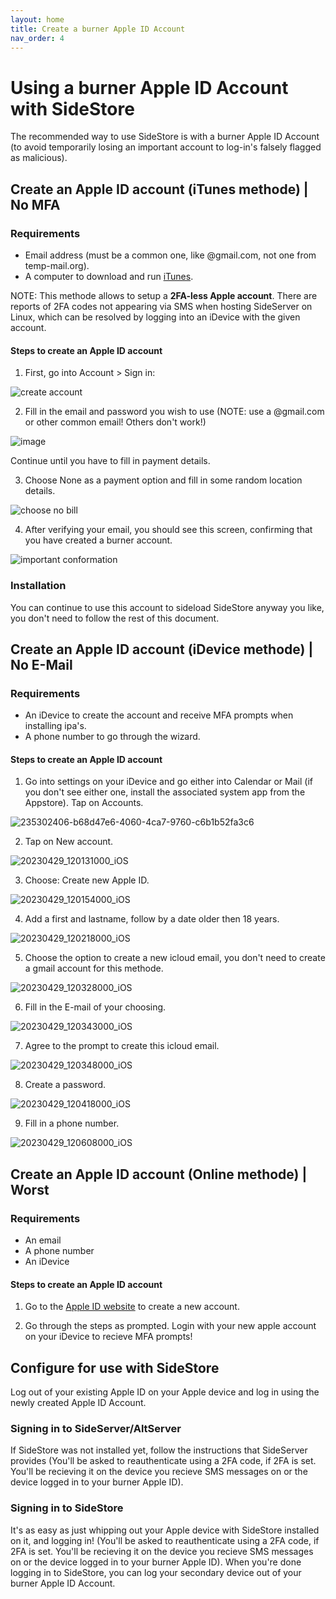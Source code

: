 ```yaml
---
layout: home
title: Create a burner Apple ID Account
nav_order: 4
---
```


# Using a burner Apple ID Account with SideStore
The recommended way to use SideStore is with a burner Apple ID Account (to avoid temporarily losing an important account to log-in's falsely flagged as malicious).

## Create an Apple ID account (iTunes methode) | No MFA

### Requirements

- Email address (must be a common one, like @gmail.com, not one from temp-mail.org).
- A computer to download and run [iTunes](https://www.apple.com/itunes/download/win64).

NOTE: This methode allows to setup a **2FA-less Apple account**. There are reports of 2FA codes not appearing via SMS when hosting SideServer on Linux, which can be resolved by logging into an iDevice with the given account.

#### Steps to create an Apple ID account
1. First, go into Account > Sign in:

![create account](https://user-images.githubusercontent.com/26381427/233845327-7d6e00f7-ddf7-449b-af93-c33cd32cd80d.png)

2. Fill in the email and password you wish to use (NOTE: use a @gmail.com or other common email! Others don't work!)

![image](https://user-images.githubusercontent.com/26381427/233845386-4daa2804-63dd-4b87-aa58-10abfb52cff9.png)

Continue until you have to fill in payment details.

3. Choose None as a payment option and fill in some random location details.

![choose no bill](https://user-images.githubusercontent.com/26381427/233845475-6e1d07df-db40-40a4-b4c9-6ad667da7e0c.png)

4. After verifying your email, you should see this screen, confirming that you have created a burner account.

![important conformation](https://user-images.githubusercontent.com/26381427/233845507-2174ec64-34f1-44bd-a6af-6e55f5ee6944.png)

### Installation
You can continue to use this account to sideload SideStore anyway you like, you don't need to follow the rest of this document.

## Create an Apple ID account (iDevice methode) | No E-Mail

### Requirements

- An iDevice to create the account and receive MFA prompts when installing ipa's.
- A phone number to go through the wizard.

#### Steps to create an Apple ID account

1. Go into settings on your iDevice and go either into Calendar or Mail (if you don't see either one, install the associated system app from the Appstore). Tap on Accounts.

![235302406-b68d47e6-4060-4ca7-9760-c6b1b52fa3c6](https://user-images.githubusercontent.com/26381427/235302819-cb1ed077-a953-4267-a1ce-711a7e15a31a.png)

2. Tap on New account.

![20230429_120131000_iOS](https://user-images.githubusercontent.com/26381427/235302454-3793f11e-b3b9-432f-b67b-8871e4a3dc75.png)

3. Choose: Create new Apple ID.

![20230429_120154000_iOS](https://user-images.githubusercontent.com/26381427/235302471-61aae593-8623-4490-9fef-c4abba2697d9.png)

4. Add a first and lastname, follow by a date older then 18 years.

![20230429_120218000_iOS](https://user-images.githubusercontent.com/26381427/235302503-bfee3f63-4537-4d5c-b199-78cef1b616e6.png)

5. Choose the option to create a new icloud email, you don't need to create a gmail account for this methode.

![20230429_120328000_iOS](https://user-images.githubusercontent.com/26381427/235302540-b95168b4-a513-4fdc-b530-b701e594e3ea.png)

6. Fill in the E-mail of your choosing.

![20230429_120343000_iOS](https://user-images.githubusercontent.com/26381427/235302557-92580d73-82bb-4819-852e-70b1aa474d47.png)

7. Agree to the prompt to create this icloud email.

![20230429_120348000_iOS](https://user-images.githubusercontent.com/26381427/235302571-83ad2add-8027-4ec9-88cd-3c7b8c4b095f.png)

8. Create a password.

![20230429_120418000_iOS](https://user-images.githubusercontent.com/26381427/235302587-15704a70-ef13-43dd-becb-4e32b3015ea2.png)

9. Fill in a phone number.

![20230429_120608000_iOS](https://user-images.githubusercontent.com/26381427/235302632-738d71e2-7a8b-4962-bd40-b54d8040b597.png)

## Create an Apple ID account (Online methode) | Worst

### Requirements

- An email
- A phone number
- An iDevice

#### Steps to create an Apple ID account

1. Go to the [Apple ID website](https://appleid.apple.com/account) to create a new account.

2. Go through the steps as prompted. Login with your new apple account on your iDevice to recieve MFA prompts!

## Configure for use with SideStore

Log out of your existing Apple ID on your Apple device and log in using the newly created Apple ID Account.

### Signing in to SideServer/AltServer

If SideStore was not installed yet, follow the instructions that SideServer provides (You'll be asked to reauthenticate using a 2FA code, if 2FA is set. You'll be recieving it on the device you recieve SMS messages on or the device logged in to your burner Apple ID).

### Signing in to SideStore

It's as easy as just whipping out your Apple device with SideStore installed on it, and logging in! (You'll be asked to reauthenticate using a 2FA code, if 2FA is set. You'll be recieving it on the device you recieve SMS messages on or the device logged in to your burner Apple ID). When you're done logging in to SideStore, you can log your secondary device out of your burner Apple ID Account.
